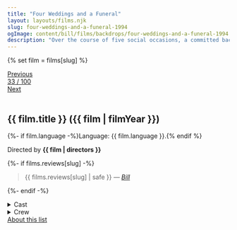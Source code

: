 ```yaml
---
title: "Four Weddings and a Funeral"
layout: layouts/films.njk
slug: four-weddings-and-a-funeral-1994
ogImage: content/bill/films/backdrops/four-weddings-and-a-funeral-1994.jpg
description: "Over the course of five social occasions, a committed bachelor must consider the notion that he may have discovered love."
---
```


{% set film = films[slug] %}

<nav class="films">
  <div class="prev">
    <a href="../whats-eating-gilbert-grape-1993"><i class="fa-solid fa-chevron-left fa-xs"></i> Previous</a>
  </div>
  <div>
    <a class="simple" href="../">33 / 100</a>
  </div>
  <div class="next">
    <a href="../lon-the-professional-1994">Next <i class="fa-solid fa-chevron-right fa-xs"></i></a>
  </div>
</nav>

<article class="film slug-four-weddings-and-a-funeral-1994">
  <div class="backdrop-and-poster">
    <img class="poster" src="../films/posters/{{ slug }}.jpg" alt="">
    <img class="backdrop" src="../films/backdrops/{{ slug }}.jpg" alt="">
  </div>

  <h1>{{ film.title }} ({{ film | filmYear }})</h1>

  <p>
    {%- if film.language -%}Language: {{ film.language }}.{% endif %}
    
  </p>

  <p class="director">
    Directed by <strong>{{ film | directors }}</strong>
  </p>

  {%- if films.reviews[slug] -%}
    <blockquote> 
      {{ films.reviews[slug] | safe }} <em>—&nbsp;<a href="/bill">Bill</a></em>
    </blockquote> 
  {%- endif -%}

  <details>
    <summary>
      Cast
    </summary>
    <ul>
      {%- for cast in film.credits.cast -%}
        <li>
          {{ cast.name }} as <em>{{ cast.character }}</em>
        </li>
      {%- endfor -%}
    </ul>
  </details>

  <details>
    <summary>
      Crew
    </summary>
    <ul>
      {%- for crew in film.credits.crew -%}
        <li>
          {{ crew.name }} &mdash; <em>{{ crew.job }}</em>
        </li>
      {%- endfor -%}
    </ul>
  </details>

</article>
<footer>
  <a href="../about">About this list</a>
</footer>
